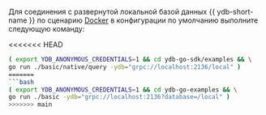 Для соединения с развернутой локальной базой данных {{ ydb-short-name }} по сценарию [Docker](../../../../quickstart.md) в конфигурации по умолчанию  выполните следующую команду:

<<<<<<< HEAD
``` bash
( export YDB_ANONYMOUS_CREDENTIALS=1 && cd ydb-go-sdk/examples && \
go run ./basic/native/query -ydb="grpc://localhost:2136/local" )
=======
```bash
( export YDB_ANONYMOUS_CREDENTIALS=1 && cd ydb-go-examples && \
go run ./basic -ydb="grpc://localhost:2136?database=/local" )
>>>>>>> main
```
